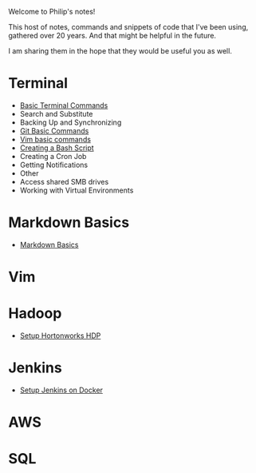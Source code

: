 Welcome to Philip's notes!

This host of notes, commands and snippets of code that I've been using, gathered over 20 years. And that might be helpful in the future.

I am sharing them in the hope that they would be useful you as well.

# Terminal
* [Basic Terminal Commands](./terminal/basic-commands-terminal.md)
* Search and Substitute
* Backing Up and Synchronizing
* [Git Basic Commands](./terminal/git-basic-commands-terminal.md)
* [Vim basic commands](./terminal/vim-basic-commands.md)
* [Creating a Bash Script](./terminal/creating-bash-script.md)
* Creating a Cron Job
* Getting Notifications
* Other
* Access shared SMB drives
* Working with Virtual Environments

# Markdown Basics
* [Markdown Basics](./markdown/markdown-basics.md)

# Vim 


# Hadoop 
* [Setup Hortonworks HDP](./hadoop/setup-hortonworks-hdp.md)

# Jenkins
* [Setup Jenkins on Docker](./jenkins/setup-jenkins-on-docker.md)

# AWS 

# SQL
